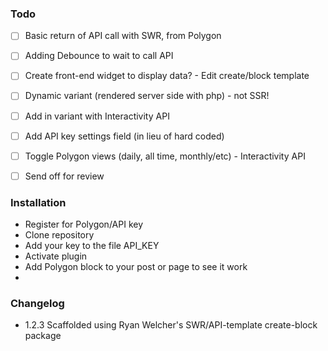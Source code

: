 ### Todo
- [ ] Basic return of API call with SWR, from Polygon
- [ ] Adding Debounce to wait to call API
- [ ] Create front-end widget to display data? - Edit create/block template
- [ ] Dynamic variant (rendered server side with php) - not SSR!
- [ ] Add in variant with Interactivity API
- [ ] Add API key settings field (in lieu of hard coded)
- [ ] Toggle Polygon views (daily, all time, monthly/etc) - Interactivity API
- [ ] Send off for review


### Installation
- Register for Polygon/API key
- Clone repository
- Add your key to the file API_KEY
- Activate plugin
- Add Polygon block to your post or page to see it work
- 
### Changelog
- 1.2.3 Scaffolded using Ryan Welcher's SWR/API-template create-block package